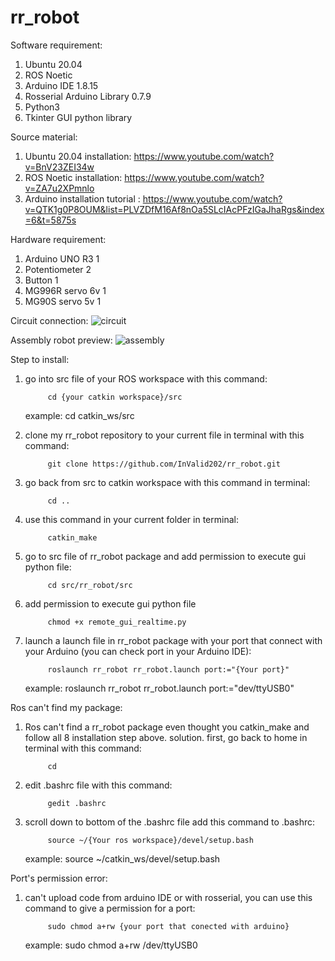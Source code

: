 # rr_robot


Software requirement:
1. Ubuntu 20.04  
2. ROS Noetic
3. Arduino IDE 1.8.15
4. Rosserial Arduino Library 0.7.9
5. Python3
6. Tkinter GUI python library


Source material:
1. Ubuntu 20.04 installation: https://www.youtube.com/watch?v=BnV23ZEI34w
2. ROS Noetic installation: https://www.youtube.com/watch?v=ZA7u2XPmnlo
3. Arduino installation tutorial : https://www.youtube.com/watch?v=QTK1g0P8OUM&list=PLVZDfM16Af8nOa5SLcIAcPFzIGaJhaRgs&index=6&t=5875s


Hardware requirement:
1. Arduino UNO R3       1 
2. Potentiometer        2
3. Button               1
4. MG996R servo 6v      1
5. MG90S  servo 5v      1

Circuit connection:
![circuit](https://github.com/InValid202/rr_robot/assets/125998503/14724ada-29ed-48fb-894d-8f6f49163eba)

Assembly robot preview:
![assembly](https://github.com/InValid202/rr_robot/assets/125998503/4755fe8c-5e7e-4a92-b16d-498a22362662)


Step to install:
1. go into src file of your ROS workspace with this command:

            cd {your catkin workspace}/src
   
      example: cd catkin_ws/src
   
3. clone my rr_robot repository to your current file in terminal with this command:
   
            git clone https://github.com/InValid202/rr_robot.git

4. go back from src to catkin workspace with this command in terminal:

            cd ..
   
5. use this command in your current folder in terminal:

            catkin_make

6. go to src file of rr_robot package and add permission to execute gui python file:

            cd src/rr_robot/src

7. add permission to execute gui python file

            chmod +x remote_gui_realtime.py

8. launch a launch file in rr_robot package with your port that connect with your Arduino (you can check port in your Arduino IDE):

            roslaunch rr_robot rr_robot.launch port:="{Your port}"

      example: roslaunch rr_robot rr_robot.launch port:="dev/ttyUSB0"


Ros can't find my package:
1. Ros can't find a rr_robot package even thought you catkin_make and follow all 8 installation step above.
   solution. first, go back to home in terminal with this command:

            cd
   
2. edit .bashrc file with this command:

            gedit .bashrc

3. scroll down to bottom of the .bashrc file add this command to .bashrc:

            source ~/{Your ros workspace}/devel/setup.bash

      example: source ~/catkin_ws/devel/setup.bash


Port's permission error:
1. can't upload code from arduino IDE or with rosserial, you can use this command to give a permission for a port:

            sudo chmod a+rw {your port that conected with arduino}

      example: sudo chmod a+rw /dev/ttyUSB0
